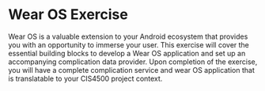 # Wear OS Exercise
Wear OS is a valuable extension to your Android ecosystem that provides you with an opportunity to immerse your user. This exercise will cover the essential building blocks to develop a Wear OS application and set up an accompanying complication data provider.
Upon completion of the exercise, you will have a complete complication service and wear OS application that is translatable to your CIS4500 project context. 

